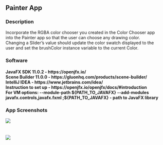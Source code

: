 <h2> Painter App </h2> 

<h3> Description </h3>
Incorporate the RGBA color chooser you created in the Color Chooser app into the Painter app so that the user can choose any drawing color.
Changing a Slider’s value should update the color swatch displayed to the user and set the brushColor instance variable to the current Color.

<h3> Software </h3>
<h4>JavaFX SDK 11.0.2 -  https://openjfx.io/ <br>
Scene Builder 11.0.0 - https://gluonhq.com/products/scene-builder/ <br>
IntelliJ IDEA - https://www.jetbrains.com/idea/ <br>
Instruction to set up - https://openjfx.io/openjfx/docs/#introduction <br> 
For VM options: --module-path ${PATH_TO_JAVAFX} --add-modules javafx.controls,javafx.fxml ;${PATH_TO_JAVAFX} - path to JavaFX library </h4>

<h3> App Screenshots </h3>

![](img/Painter1.JPG)
#
![](img/Painter2.JPG)

